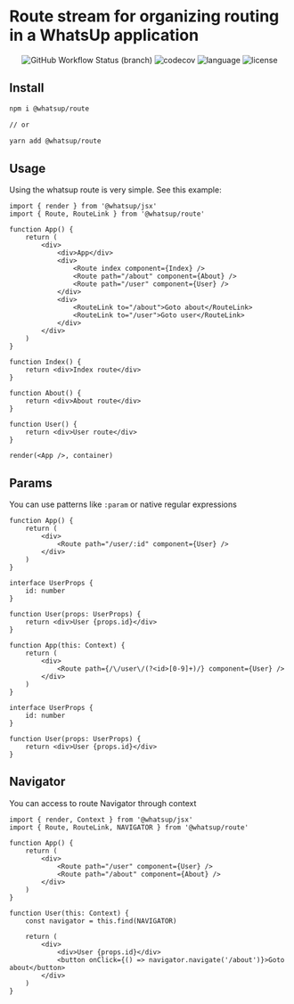 # Route stream for organizing routing in a WhatsUp application

<div align="center">
<img src="https://img.shields.io/github/workflow/status/whatsup/route/Node.js%20CI/master" alt="GitHub Workflow Status (branch)" /> 
<img src="https://img.shields.io/codecov/c/github/whatsup/route" alt="codecov" />
<img src="https://img.shields.io/github/languages/top/whatsup/route" alt="language" />
<img src="https://img.shields.io/npm/l/@whatsup/route" alt="license" />  
</div>

## Install

```bash
npm i @whatsup/route

// or

yarn add @whatsup/route
```

## Usage

Using the whatsup route is very simple. See this example:

```tsx
import { render } from '@whatsup/jsx'
import { Route, RouteLink } from '@whatsup/route'

function App() {
    return (
        <div>
            <div>App</div>
            <div>
                <Route index component={Index} />
                <Route path="/about" component={About} />
                <Route path="/user" component={User} />
            </div>
            <div>
                <RouteLink to="/about">Goto about</RouteLink>
                <RouteLink to="/user">Goto user</RouteLink>
            </div>
        </div>
    )
}

function Index() {
    return <div>Index route</div>
}

function About() {
    return <div>About route</div>
}

function User() {
    return <div>User route</div>
}

render(<App />, container)
```

## Params

You can use patterns like `:param` or native regular expressions

```tsx
function App() {
    return (
        <div>
            <Route path="/user/:id" component={User} />
        </div>
    )
}

interface UserProps {
    id: number
}

function User(props: UserProps) {
    return <div>User {props.id}</div>
}
```

```tsx
function App(this: Context) {
    return (
        <div>
            <Route path={/\/user\/(?<id>[0-9]+)/} component={User} />
        </div>
    )
}

interface UserProps {
    id: number
}

function User(props: UserProps) {
    return <div>User {props.id}</div>
}
```

## Navigator

You can access to route Navigator through context

```tsx
import { render, Context } from '@whatsup/jsx'
import { Route, RouteLink, NAVIGATOR } from '@whatsup/route'

function App() {
    return (
        <div>
            <Route path="/user" component={User} />
            <Route path="/about" component={About} />
        </div>
    )
}

function User(this: Context) {
    const navigator = this.find(NAVIGATOR)

    return (
        <div>
            <div>User {props.id}</div>
            <button onClick={() => navigator.navigate('/about')}>Goto about</button>
        </div>
    )
}
```
